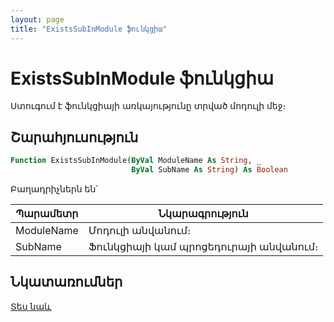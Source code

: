 ```yaml
---
layout: page
title: "ExistsSubInModule ֆունկցիա"
---
```

    
# ExistsSubInModule ֆունկցիա

Ստուգում է ֆունկցիայի առկայությունը տրված մոդուլի մեջ։

## Շարահյուսություն

``` vb
Function ExistsSubInModule(ByVal ModuleName As String, _
                           ByVal SubName As String) As Boolean
```

Բաղադրիչներն են՝

| Պարամետր | Նկարագրություն |
|--|--|
| ModuleName | Մոդուլի անվանում։ |
| SubName | Ֆունկցիայի կամ պրոցեդուրայի անվանում։ |

## Նկատառումներ

[Տես նաև](../../functions.html)
